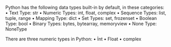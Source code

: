Python has the following data types built-in by default, in these categories:
•	Text Type: str
•	Numeric Types: int, float, complex
•	Sequence Types: list, tuple, range
•	Mapping Type: dict
•	Set Types: set, frozenset
•	Boolean Type: bool
•	Binary Types: bytes, bytearray, memoryview
•	None Type: NoneType

There are three numeric types in Python:
•	İnt
•	Float
•	complex
